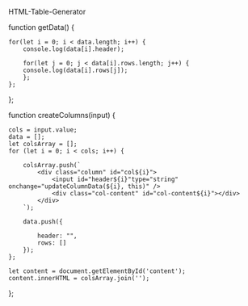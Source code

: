 HTML-Table-Generator




function getData() {

    for(let i = 0; i < data.length; i++) {
        console.log(data[i].header);

        for(let j = 0; j < data[i].rows.length; j++) {
        console.log(data[i].rows[j]);
        };
    };
};


function createColumns(input) {

    cols = input.value;
    data = [];
    let colsArray = [];
    for (let i = 0; i < cols; i++) {

        colsArray.push(`
            <div class="column" id="col${i}">
                <input id="header${i}"type="string" onchange="updateColumnData(${i}, this)" />
                <div class="col-content" id="col-content${i}"></div>
            </div>
        `);

        data.push({

            header: "",
            rows: []
        });
    };

    let content = document.getElementById('content');
    content.innerHTML = colsArray.join('');
};
